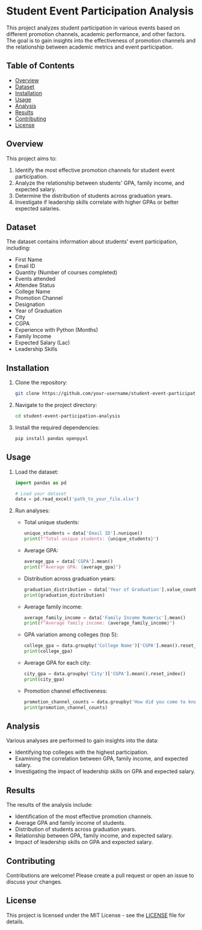 # Student Event Participation Analysis

This project analyzes student participation in various events based on different promotion channels, academic performance, and other factors. The goal is to gain insights into the effectiveness of promotion channels and the relationship between academic metrics and event participation.

## Table of Contents
- [Overview](#overview)
- [Dataset](#dataset)
- [Installation](#installation)
- [Usage](#usage)
- [Analysis](#analysis)
- [Results](#results)
- [Contributing](#contributing)
- [License](#license)

## Overview
This project aims to:
1. Identify the most effective promotion channels for student event participation.
2. Analyze the relationship between students' GPA, family income, and expected salary.
3. Determine the distribution of students across graduation years.
4. Investigate if leadership skills correlate with higher GPAs or better expected salaries.

## Dataset
The dataset contains information about students' event participation, including:
- First Name
- Email ID
- Quantity (Number of courses completed)
- Events attended
- Attendee Status
- College Name
- Promotion Channel
- Designation
- Year of Graduation
- City
- CGPA
- Experience with Python (Months)
- Family Income
- Expected Salary (Lac)
- Leadership Skills

## Installation
1. Clone the repository:
    ```bash
    git clone https://github.com/your-username/student-event-participation-analysis.git
    ```
2. Navigate to the project directory:
    ```bash
    cd student-event-participation-analysis
    ```
3. Install the required dependencies:
    ```bash
    pip install pandas openpyxl
    ```

## Usage
1. Load the dataset:
    ```python
    import pandas as pd

    # Load your dataset
    data = pd.read_excel('path_to_your_file.xlsx')
    ```

2. Run analyses:
    - Total unique students:
        ```python
        unique_students = data['Email ID'].nunique()
        print(f"Total unique students: {unique_students}")
        ```

    - Average GPA:
        ```python
        average_gpa = data['CGPA'].mean()
        print(f"Average GPA: {average_gpa}")
        ```

    - Distribution across graduation years:
        ```python
        graduation_distribution = data['Year of Graduation'].value_counts()
        print(graduation_distribution)
        ```

    - Average family income:
        ```python
        average_family_income = data['Family Income Numeric'].mean()
        print(f"Average family income: {average_family_income}")
        ```

    - GPA variation among colleges (top 5):
        ```python
        college_gpa = data.groupby('College Name')['CGPA'].mean().reset_index().sort_values(by='CGPA', ascending=False).head(5)
        print(college_gpa)
        ```

    - Average GPA for each city:
        ```python
        city_gpa = data.groupby('City')['CGPA'].mean().reset_index()
        print(city_gpa)
        ```

    - Promotion channel effectiveness:
        ```python
        promotion_channel_counts = data.groupby('How did you come to know about this event?').size().reset_index(name='Student Count').sort_values(by='Student Count', ascending=False)
        print(promotion_channel_counts)
        ```

## Analysis
Various analyses are performed to gain insights into the data:
- Identifying top colleges with the highest participation.
- Examining the correlation between GPA, family income, and expected salary.
- Investigating the impact of leadership skills on GPA and expected salary.

## Results
The results of the analysis include:
- Identification of the most effective promotion channels.
- Average GPA and family income of students.
- Distribution of students across graduation years.
- Relationship between GPA, family income, and expected salary.
- Impact of leadership skills on GPA and expected salary.

## Contributing
Contributions are welcome! Please create a pull request or open an issue to discuss your changes.

## License
This project is licensed under the MIT License - see the [LICENSE](LICENSE) file for details.
